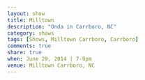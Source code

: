 ```yaml
---
layout: show
title: Milltown
description: "Onda in Carrboro, NC"
category: shows
tags: [Shows, Milltown Carrboro, Carrboro]
comments: true
share: true
when: June 29, 2014 | 7-9pm
venue: Milltown Carrboro, NC
---
```

